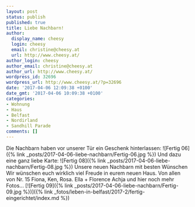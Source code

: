 ```yaml
---
layout: post
status: publish
published: true
title: Liebe Nachbarn!
author:
  display_name: cheesy
  login: cheesy
  email: christine@cheesy.at
  url: http://www.cheesy.at/
author_login: cheesy
author_email: christine@cheesy.at
author_url: http://www.cheesy.at/
wordpress_id: 32696
wordpress_url: http://www.cheesy.at/?p=32696
date: '2017-04-06 12:09:38 +0100'
date_gmt: '2017-04-06 10:09:38 +0100'
categories:
- Wohnung
- Haus
- Belfast
- Nordirland
- Sandhill Parade
comments: []
---
```

Die Nachbarn haben vor unserer Tür ein Geschenk hinterlassen:
![Fertig 06]({% link _posts/2017-04-06-liebe-nachbarn/Fertig-06.jpg %})
Und dazu eine ganz liebe Karte:
![Fertig 08]({% link _posts/2017-04-06-liebe-nachbarn/Fertig-08.jpg %})
Unsere neuen Nachbarn
mit besten Wünschen
Wir wünschen euch wirklich viel Freude in eurem neuen Haus.
Von allen von Nr. 15
Fiona, Ken, Rosa.
Ella + Florence
Achja und hier noch mehr Fotos...
[![Fertig 09]({% link _posts/2017-04-06-liebe-nachbarn/Fertig-09.jpg %})]({% link _fotos/leben-in-belfast/2017-2/fertig-eingerichtet/index.md %})
